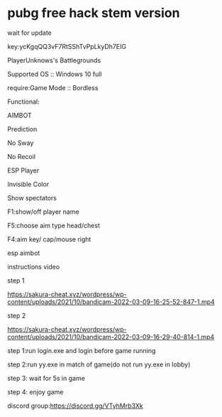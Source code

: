 # pubg free hack stem version

wait for update

key:ycKgqQQ3vF7RtSShTvPpLkyDh7EIG



PlayerUnknows's Battlegrounds

Supported OS :: Windows 10 full

require:Game Mode :: Bordless

Functional:

AIMBOT

Prediction

No Sway

No Recoil

ESP Player

Invisible Color

Show spectators


F1:show/off player name

F5:choose aim type head/chest

F4:aim key/ cap/mouse right

esp aimbot

instructions video

step 1 

https://sakura-cheat.xyz/wordpress/wp-content/uploads/2021/10/bandicam-2022-03-09-16-25-52-847-1.mp4

step 2

https://sakura-cheat.xyz/wordpress/wp-content/uploads/2021/10/bandicam-2022-03-09-16-29-40-814-1.mp4

step 1:run login.exe and login before game running

step 2:run yy.exe in match of game(do not run yy.exe in lobby)

step 3: wait for 5s in game

step 4: enjoy game

discord group:https://discord.gg/VTyhMrb3Xk
